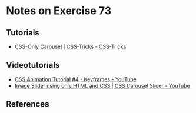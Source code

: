 # Notes on Exercise 73

## Tutorials

*   [CSS-Only Carousel | CSS-Tricks - CSS-Tricks](https://css-tricks.com/css-only-carousel/)

## Videotutorials

*   [CSS Animation Tutorial #4 - Keyframes - YouTube](https://www.youtube.com/watch?v=PjR97QzOrJM&list=PL4cUxeGkcC9iGYgmEd2dm3zAKzyCGDtM5&index=4)
*   [Image Slider using only HTML and CSS | CSS Carousel Slider - YouTube](https://www.youtube.com/watch?v=AQzXKoRjVfQ)

## References

